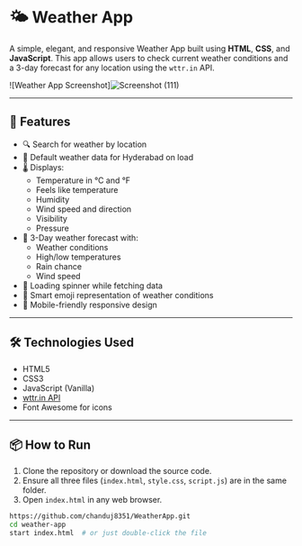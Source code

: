 # 🌤️ Weather App

A simple, elegant, and responsive Weather App built using **HTML**, **CSS**, and **JavaScript**. This app allows users to check current weather conditions and a 3-day forecast for any location using the `wttr.in` API.

![Weather App Screenshot]![Screenshot (111)](https://github.com/user-attachments/assets/7eb3d9d1-e463-4942-ad29-f93e10165a9b)
 <!-- Add a screenshot in your project folder if you have one -->

---

## 🚀 Features

- 🔍 Search for weather by location
- 📍 Default weather data for Hyderabad on load
- 🌡️ Displays:
  - Temperature in °C and °F
  - Feels like temperature
  - Humidity
  - Wind speed and direction
  - Visibility
  - Pressure
- 📅 3-Day weather forecast with:
  - Weather conditions
  - High/low temperatures
  - Rain chance
  - Wind speed
- 🔄 Loading spinner while fetching data
- 🧠 Smart emoji representation of weather conditions
- 📱 Mobile-friendly responsive design

---

## 🛠️ Technologies Used

- HTML5
- CSS3
- JavaScript (Vanilla)
- [wttr.in API](https://wttr.in/:help)
- Font Awesome for icons

---

## 📦 How to Run

1. Clone the repository or download the source code.
2. Ensure all three files (`index.html`, `style.css`, `script.js`) are in the same folder.
3. Open `index.html` in any web browser.

```bash
https://github.com/chanduj8351/WeatherApp.git
cd weather-app
start index.html  # or just double-click the file
